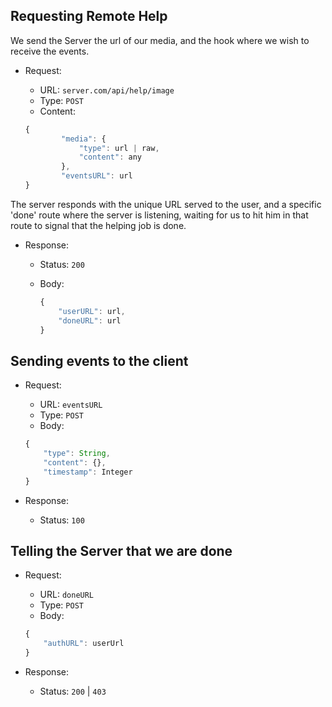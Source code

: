 ## Requesting Remote Help

We send the Server the url of our media,
and the hook where we wish to receive the events.

- Request:
    - URL: `server.com/api/help/image`
    - Type: `POST`
    - Content:

    ```javascript
    {
            "media": {
                "type": url | raw,
                "content": any
            },
            "eventsURL": url
    }
    ```

The server responds with the unique URL served to the user,
and a specific 'done' route where the server is listening,
waiting for us to hit him in that route
to signal that the helping job is done.

- Response:
    - Status: `200`
    - Body:

        ```javascript
        {
            "userURL": url,
            "doneURL": url
        }
        ```

## Sending events to the client

- Request:
    - URL: `eventsURL`
    - Type: `POST`
    - Body:

    ```javascript
    {
        "type": String,
        "content": {},
        "timestamp": Integer
    }
    ```

- Response:
    - Status: `100`

## Telling the Server that we are done

- Request:
    - URL: `doneURL`
    -  Type: `POST`
    -  Body:

    ```javascript
    {
        "authURL": userUrl
    }
    ```

- Response:
    - Status: `200` | `403`
